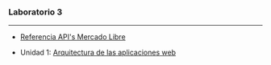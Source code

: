 ### Laboratorio 3

---

* [Referencia API's Mercado Libre](https://developers.mercadolibre.com.ar/)

* Unidad 1: [Arquitectura de las aplicaciones web](https://goo.gl/fgw2QZ)
